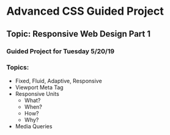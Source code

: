 # Advanced CSS Guided Project
## Topic: Responsive Web Design Part 1
### Guided Project for Tuesday 5/20/19


### Topics:

- Fixed, Fluid, Adaptive, Responsive
- Viewport Meta Tag
- Responsive Units
  - What?
  - When?
  - How?
  - Why?
- Media Queries 

